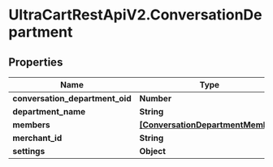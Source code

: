 # UltraCartRestApiV2.ConversationDepartment

## Properties

Name | Type | Description | Notes
------------ | ------------- | ------------- | -------------
**conversation_department_oid** | **Number** |  | [optional] 
**department_name** | **String** |  | [optional] 
**members** | [**[ConversationDepartmentMember]**](ConversationDepartmentMember.md) |  | [optional] 
**merchant_id** | **String** |  | [optional] 
**settings** | **Object** |  | [optional] 


